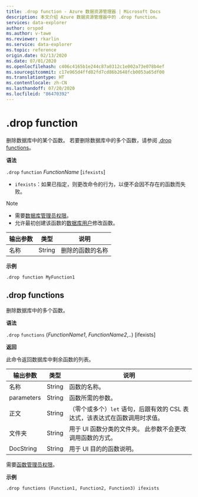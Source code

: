 ```yaml
---
title: .drop function - Azure 数据资源管理器 | Microsoft Docs
description: 本文介绍 Azure 数据资源管理器中的 .drop function。
services: data-explorer
author: orspod
ms.author: v-tawe
ms.reviewer: rkarlin
ms.service: data-explorer
ms.topic: reference
origin.date: 02/13/2020
ms.date: 07/01/2020
ms.openlocfilehash: c406c4165b1e244c87a0312c1e002a73e078b4ef
ms.sourcegitcommit: c17e965d4ffd82fd7cd86b2648fcb0053a65df00
ms.translationtype: HT
ms.contentlocale: zh-CN
ms.lasthandoff: 07/20/2020
ms.locfileid: "86470392"
---
```

# <a name="drop-function"></a>.drop function

删除数据库中的某个函数。
若要删除数据库中的多个函数，请参阅 [.drop functions](#drop-functions)。

**语法**

`.drop` `function` _FunctionName_ [`ifexists`]

- `ifexists`：如果已指定，则更改命令的行为，以便不会因不存在的函数而失败。

> [!NOTE]
>
> - 需要[数据库管理员权限](../management/access-control/role-based-authorization.md)。
> - 允许最初创建该函数的[数据库用户](../management/access-control/role-based-authorization.md)修改函数。

| 输出参数 | 类型   | 说明                               |
| ---------------- | ------ | ----------------------------------------- |
| 名称             | String | 删除的函数的名称 |

**示例**

```kusto
.drop function MyFunction1
```

## <a name="drop-functions"></a>.drop functions

删除数据库中的多个函数。

**语法**

`.drop` `functions` (_FunctionName1_, _FunctionName2_,..) [ifexists]

**返回**

此命令返回数据库中剩余函数的列表。

| 输出参数 | 类型   | 说明                                                                                                    |
| ---------------- | ------ | -------------------------------------------------------------------------------------------------------------- |
| 名称             | String | 函数的名称。                                                                                      |
| parameters       | String | 函数所需的参数。                                                                       |
| 正文             | String | （零个或多个）`let` 语句，后跟有效的 CSL 表达式，该表达式在函数调用时求值。 |
| 文件夹           | String | 用于 UI 函数分类的文件夹。 此参数不会更改调用函数的方式。  |
| DocString        | String | 用于 UI 目的的函数说明。                                                                 |

需要[函数管理员权限](../management/access-control/role-based-authorization.md)。

**示例**

```kusto
.drop functions (Function1, Function2, Function3) ifexists
```
